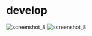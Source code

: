 # develop
![screenshot_8](https://user-images.githubusercontent.com/17237705/28381297-0988f42e-6cc3-11e7-97c6-bb98a4bb74cc.png)
![screenshot_8](https://user-images.githubusercontent.com/17237705/28381297-0988f42e-6cc3-11e7-97c6-bb98a4bb74cc.png)
